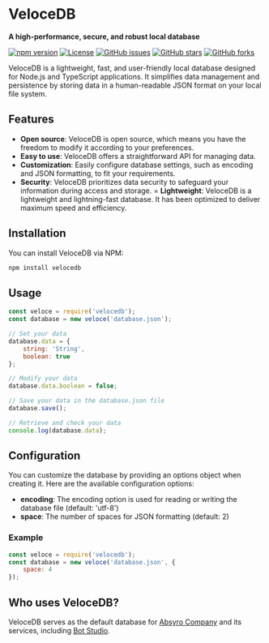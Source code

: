 # VeloceDB

**A high-performance, secure, and robust local database**

[![npm version](https://badge.fury.io/js/velocedb.svg)](https://www.npmjs.com/package/velocedb)
[![License](https://img.shields.io/badge/license-MIT-blue.svg)](https://opensource.org/licenses/MIT)
[![GitHub issues](https://img.shields.io/github/issues/absyro/VeloceDB.svg)](https://github.com/absyro/VeloceDB/issues)
[![GitHub stars](https://img.shields.io/github/stars/absyro/VeloceDB.svg)](https://github.com/absyro/VeloceDB/stargazers)
[![GitHub forks](https://img.shields.io/github/forks/absyro/VeloceDB.svg)](https://github.com/absyro/VeloceDB/forks)

VeloceDB is a lightweight, fast, and user-friendly local database designed for Node.js and TypeScript applications. It simplifies data management and persistence by storing data in a human-readable JSON format on your local file system.

## Features

- **Open source**: VeloceDB is open source, which means you have the freedom to modify it according to your preferences.
- **Easy to use**: VeloceDB offers a straightforward API for managing data.
- **Customization**: Easily configure database settings, such as encoding and JSON formatting, to fit your requirements.
- **Security**: VeloceDB prioritizes data security to safeguard your information during access and storage.
= **Lightweight**: VeloceDB is a lightweight and lightning-fast database. It has been optimized to deliver maximum speed and efficiency.

## Installation

You can install VeloceDB via NPM:

```bash
npm install velocedb
```

## Usage

```javascript
const veloce = require('velocedb');
const database = new veloce('database.json');

// Set your data
database.data = {
    string: 'String',
    boolean: true
};

// Modify your data
database.data.boolean = false;

// Save your data in the database.json file
database.save();

// Retrieve and check your data
console.log(database.data);
```

## Configuration

You can customize the database by providing an options object when creating it. Here are the available configuration options:

- **encoding**: The encoding option is used for reading or writing the database file (default: 'utf-8')
- **space**: The number of spaces for JSON formatting (default: 2)

### Example

```javascript
const veloce = require('velocedb');
const database = new veloce('database.json', {
    space: 4
});
```

## Who uses VeloceDB?

VeloceDB serves as the default database for [Absyro Company](https://absyro.com) and its services, including [Bot Studio](https://botstudioo.com).